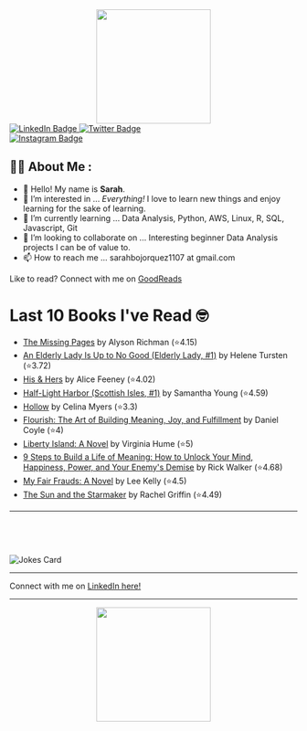 
<div id="header" align="center">
  <img src="https://media.giphy.com/media/h8mSIeTWzDFooj3hgT/giphy.gif" width="200"/>
</div>

<div id="badges">
  <a href="https://www.linkedin.com/in/sarahjbojorquez/">
    <img src="https://img.shields.io/badge/LinkedIn-blue?style=for-the-badge&logo=linkedin&logoColor=white" alt="LinkedIn Badge"/>
  </a>

  <a href="https://twitter.com/Sarahjbojorquez">
    <img src="https://img.shields.io/badge/Twitter-green?style=for-the-badge&logo=twitter&logoColor=white" alt="Twitter Badge"/>
  </a>
</div>

 <a href="https://www.instagram.com/sarahjbojorquez/">
    <img src="https://img.shields.io/badge/Instagram-blueviolet?style=for-the-badge&logo=Instagram&logoColor=white" alt="Instagram Badge"/>
  </a>
<div></div>
<div></div>

## :woman_technologist: About Me :

- 👋 Hello!  My name is **Sarah**.
- 👀 I’m interested in ... *Everything!* I love to learn new things and enjoy learning for the sake of learning.
- 🌱 I’m currently learning ... Data Analysis, Python, AWS, Linux, R, SQL, Javascript, Git
- 💞️ I’m looking to collaborate on ... Interesting beginner Data Analysis projects I can be of value to.
- 📫 How to reach me ... sarahbojorquez1107 at gmail.com

Like to read? Connect with me on <a href="https://www.goodreads.com/user/show/97230998-sarah-bojorquez-lopez">GoodReads</a>
<div></div>
<div></div>

# Last 10 Books I've Read 🤓
<!-- GOODREADS-LIST:START -->
- [The Missing Pages](https://www.goodreads.com/review/show/7917211667?utm_medium=api&utm_source=rss) by Alyson Richman (⭐️4.15)
- [An Elderly Lady Is Up to No Good (Elderly Lady, #1)](https://www.goodreads.com/review/show/8015856787?utm_medium=api&utm_source=rss) by Helene Tursten (⭐️3.72)
- [His &amp; Hers](https://www.goodreads.com/review/show/8016002429?utm_medium=api&utm_source=rss) by Alice Feeney (⭐️4.02)
- [Half-Light Harbor (Scottish Isles, #1)](https://www.goodreads.com/review/show/8012981492?utm_medium=api&utm_source=rss) by Samantha Young (⭐️4.59)
- [Hollow](https://www.goodreads.com/review/show/8012967531?utm_medium=api&utm_source=rss) by Celina Myers (⭐️3.3)
- [Flourish: The Art of Building Meaning, Joy, and Fulfillment](https://www.goodreads.com/review/show/8012377563?utm_medium=api&utm_source=rss) by Daniel Coyle (⭐️4)
- [Liberty Island: A Novel](https://www.goodreads.com/review/show/8012375469?utm_medium=api&utm_source=rss) by Virginia Hume (⭐️5)
- [9 Steps to Build a Life of Meaning: How to Unlock Your Mind, Happiness, Power, and Your Enemy's Demise](https://www.goodreads.com/review/show/8012326538?utm_medium=api&utm_source=rss) by Rick Walker (⭐️4.68)
- [My Fair Frauds: A Novel](https://www.goodreads.com/review/show/8002806230?utm_medium=api&utm_source=rss) by Lee   Kelly (⭐️4.5)
- [The Sun and the Starmaker](https://www.goodreads.com/review/show/8002802293?utm_medium=api&utm_source=rss) by Rachel  Griffin (⭐️4.49)
<!-- GOODREADS-LIST:END -->

---

<p>&nbsp;</p>
<p>&nbsp;</p>

<img src="https://readme-jokes.vercel.app/api?hideBorder&theme=cobalt&qColor=%23944bcc&aColor=%23bbdb51" alt="Jokes Card" />
<div></div>
<div></div>

---

Connect with me on [LinkedIn here!](https://www.linkedin.com/in/sarahjbojorquez/)


---

<div align="center">
  <img src="https://media.giphy.com/media/dU6iSeuBBsN9OpTg5P/giphy.gif" width="200"/>
</div>
